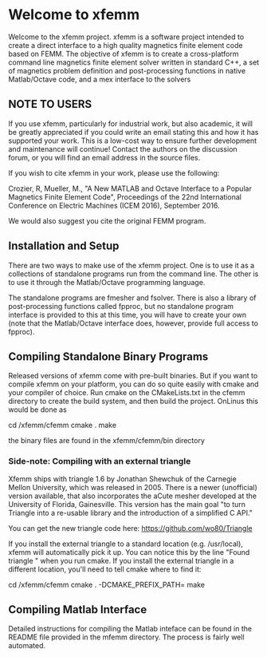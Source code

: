 # Welcome to xfemm

Welcome to the xfemm project. xfemm is a software project intended to
create a direct interface to a high quality magnetics finite element code
based on FEMM. The objective of xfemm is to create a cross-platform
command line magnetics finite element solver written in standard C++, a
set of magnetics problem definition and post-processing functions in
native Matlab/Octave code, and a mex interface to the solvers

## NOTE TO USERS

If you use xfemm, particularly for industrial work, but also academic, 
it will be greatly appreciated if you could write an email stating this 
and how it has supported your work. This is a low-cost way to ensure 
further development and maintenance will continue! Contact the authors 
on the discussion forum, or you will find an email address in the source 
files.

If you wish to cite xfemm in your work, please use the following:

Crozier, R, Mueller, M., "A New MATLAB and Octave Interface to a 
Popular Magnetics Finite Element Code", Proceedings of the 22nd 
International Conference on Electric Machines (ICEM 2016), September 
2016.

We would also suggest you cite the original FEMM program.

## Installation and Setup

There are two ways to make use of the xfemm project. One is to use it as
a collections of standalone programs run from the command line. The other
is to use it through the Matlab/Octave programming language.

The standalone programs are fmesher and fsolver. There is also a library
of post-processing functions called fpproc, but no standalone program
interface is provided to this at this time, you will have to create your
own (note that the Matlab/Octave interface does, however, provide full
access to fpproc). 

## Compiling Standalone Binary Programs

Released versions of xfemm come with pre-built binaries. But if you want
to compile xfemm on your platform, you can do so quite easily with cmake
and your compiler of choice. Run cmake on the CMakeLists.txt in the cfemm
directory to create the build system, and then build the project. OnLinus
this would be done as

cd <install dir>/xfemm/cfemm
cmake .
make

the binary files are found in the xfemm/cfemm/bin directory


### Side-note: Compiling with an external triangle

Xfemm ships with triangle 1.6 by Jonathan Shewchuk of the Carnegie Mellon
University, which was released in 2005.  There is a newer (unofficial) version
available, that also incorporates the aCute mesher developed at the University
of Florida, Gainesville.  This version has the main goal "to turn Triangle into
a re-usable library and the introduction of a simplified C API."

You can get the new triangle code here:
https://github.com/wo80/Triangle

If you install the external triangle to a standard location (e.g. /usr/local),
xfemm will automatically pick it up. You can notice this by the line "Found
triangle <version>" when you run cmake.  If you install the external triangle
in a different location, you'll need to tell cmake where to find it:

cd <install dir>/xfemm/cfemm
cmake . -DCMAKE_PREFIX_PATH=<triangle install dir>
make

## Compiling Matlab Interface

Detailed instructions for compiling the Matlab inteface can be found in
the README file provided in the mfemm directory. The process is fairly well 
automated.
